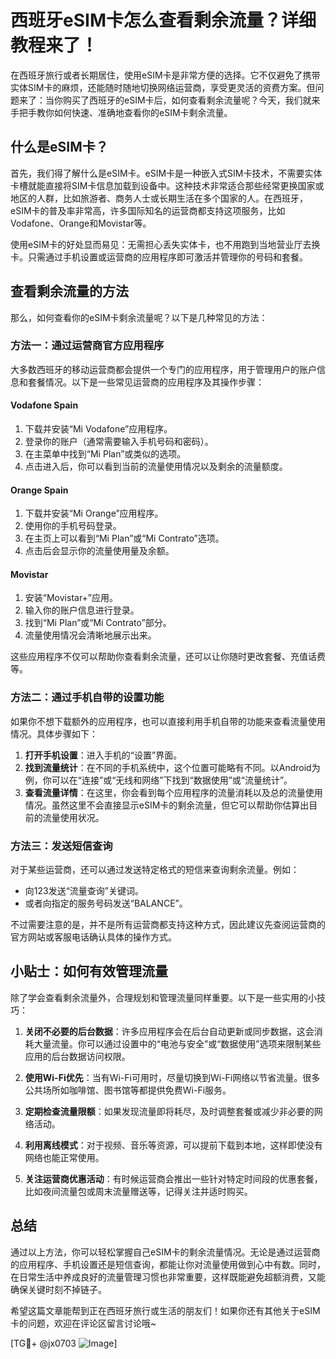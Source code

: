 # 西班牙eSIM卡怎么查看剩余流量？详细教程来了！

在西班牙旅行或者长期居住，使用eSIM卡是非常方便的选择。它不仅避免了携带实体SIM卡的麻烦，还能随时随地切换网络运营商，享受更灵活的资费方案。但问题来了：当你购买了西班牙的eSIM卡后，如何查看剩余流量呢？今天，我们就来手把手教你如何快速、准确地查看你的eSIM卡剩余流量。

## 什么是eSIM卡？

首先，我们得了解什么是eSIM卡。eSIM卡是一种嵌入式SIM卡技术，不需要实体卡槽就能直接将SIM卡信息加载到设备中。这种技术非常适合那些经常更换国家或地区的人群，比如旅游者、商务人士或长期生活在多个国家的人。在西班牙，eSIM卡的普及率非常高，许多国际知名的运营商都支持这项服务，比如Vodafone、Orange和Movistar等。

使用eSIM卡的好处显而易见：无需担心丢失实体卡，也不用跑到当地营业厅去换卡。只需通过手机设置或运营商的应用程序即可激活并管理你的号码和套餐。

## 查看剩余流量的方法

那么，如何查看你的eSIM卡剩余流量呢？以下是几种常见的方法：

### 方法一：通过运营商官方应用程序

大多数西班牙的移动运营商都会提供一个专门的应用程序，用于管理用户的账户信息和套餐情况。以下是一些常见运营商的应用程序及其操作步骤：

#### Vodafone Spain
1. 下载并安装“Mi Vodafone”应用程序。
2. 登录你的账户（通常需要输入手机号码和密码）。
3. 在主菜单中找到“Mi Plan”或类似的选项。
4. 点击进入后，你可以看到当前的流量使用情况以及剩余的流量额度。

#### Orange Spain
1. 下载并安装“Mi Orange”应用程序。
2. 使用你的手机号码登录。
3. 在主页上可以看到“Mi Plan”或“Mi Contrato”选项。
4. 点击后会显示你的流量使用量及余额。

#### Movistar
1. 安装“Movistar+”应用。
2. 输入你的账户信息进行登录。
3. 找到“Mi Plan”或“Mi Contrato”部分。
4. 流量使用情况会清晰地展示出来。

这些应用程序不仅可以帮助你查看剩余流量，还可以让你随时更改套餐、充值话费等。

### 方法二：通过手机自带的设置功能

如果你不想下载额外的应用程序，也可以直接利用手机自带的功能来查看流量使用情况。具体步骤如下：

1. **打开手机设置**：进入手机的“设置”界面。
2. **找到流量统计**：在不同的手机系统中，这个位置可能略有不同。以Android为例，你可以在“连接”或“无线和网络”下找到“数据使用”或“流量统计”。
3. **查看流量详情**：在这里，你会看到每个应用程序的流量消耗以及总的流量使用情况。虽然这里不会直接显示eSIM卡的剩余流量，但它可以帮助你估算出目前的流量使用状况。

### 方法三：发送短信查询

对于某些运营商，还可以通过发送特定格式的短信来查询剩余流量。例如：

- 向123发送“流量查询”关键词。
- 或者向指定的服务号码发送“BALANCE”。

不过需要注意的是，并不是所有运营商都支持这种方式，因此建议先查阅运营商的官方网站或客服电话确认具体的操作方式。

## 小贴士：如何有效管理流量

除了学会查看剩余流量外，合理规划和管理流量同样重要。以下是一些实用的小技巧：

1. **关闭不必要的后台数据**：许多应用程序会在后台自动更新或同步数据，这会消耗大量流量。你可以通过设置中的“电池与安全”或“数据使用”选项来限制某些应用的后台数据访问权限。
   
2. **使用Wi-Fi优先**：当有Wi-Fi可用时，尽量切换到Wi-Fi网络以节省流量。很多公共场所如咖啡馆、图书馆等都提供免费Wi-Fi服务。

3. **定期检查流量限额**：如果发现流量即将耗尽，及时调整套餐或减少非必要的网络活动。

4. **利用离线模式**：对于视频、音乐等资源，可以提前下载到本地，这样即使没有网络也能正常使用。

5. **关注运营商优惠活动**：有时候运营商会推出一些针对特定时间段的优惠套餐，比如夜间流量包或周末流量赠送等，记得关注并适时购买。

## 总结

通过以上方法，你可以轻松掌握自己eSIM卡的剩余流量情况。无论是通过运营商的应用程序、手机设置还是短信查询，都能让你对流量使用做到心中有数。同时，在日常生活中养成良好的流量管理习惯也非常重要，这样既能避免超额消费，又能确保关键时刻不掉链子。

希望这篇文章能帮到正在西班牙旅行或生活的朋友们！如果你还有其他关于eSIM卡的问题，欢迎在评论区留言讨论哦~

[TG💪+ @jx0703 ![Image](https://github.com/user-attachments/assets/dbca1d08-cadb-493c-b0ec-ad6f7a83f270)]